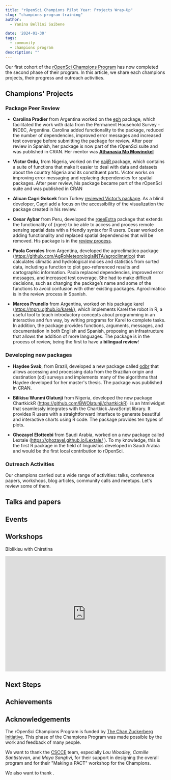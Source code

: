 ```yaml
---
title: "rOpenSci Champions Pilot Year: Projects Wrap-Up"
slug: "champions-program-training"
author:
  - Yanina Bellini Saibene

date: '2024-01-30'
tags:
  - community
  - champions program
description: ""
---
```


Our first cohort of the [rOpenSci Champions Program](/champions/) has now completed the second phase of their program. In this article, we share each champions projects, their progress and outreach activities.

## Champions' Projects

### Package Peer Review

-   **Carolina Pradier** from Argentina worked on the [eph](https://docs.ropensci.org/eph/) package, which facilitated the work with data from the Permanent Household Survey - INDEC, Argentina. Carolina added functionality to the package, reduced the number of dependencies, improved error messages and increased test coverage before submitting the package for review. After peer review in Spanish, her package is now part of the rOpenSci suite and was published in CRAN. Her mentor was [**Athanasia Mo Mowinckel**](https://drmowinckels.io/)

-   **Victor Ordu,** from Nigeria, worked on the [naijR ](https://docs.ropensci.org/naijR/)package, which contains a suite of functions that make it easier to deal with data and datasets about the country Nigeria and its constituent parts. Victor works on improving error messaging and replacing dependencies for spatial packages. After peer review, his package became part of the rOpenSci suite and was published in CRAN 

-   **Alican Cagri Gokcek** from Turkey [reviewed Victor’s package](https://github.com/ropensci/software-review/issues/600). As a blind developer, Cagri add a focus on the accessibility of the visualization the package created in his review. 


-   **Cesar Aybar** from Peru, developed the [rgeeExtra](https://r-earthengine.com/rgeeExtra/index.html) package that extends the functionality of {rgee} to be able to access and process remote sensing spatial data with a friendly syntax for R users. Cesar worked on adding functionality and replaced spatial dependencies that will be removed. His package is in the [review process](https://github.com/ropensci/software-review/issues/608).

-   **Paola Corrales** from Argentina, developed the agroclimatico package (<https://github.com/AgRoMeteorologiaINTA/agroclimatico>) that calculates climatic and hydrological indices and statistics from sorted data, including a function to plot geo-referenced results and cartographic information. Paola replaced dependencies, improved error messages, and increased test coverage. She had to make difficult decisions, such as changing the package’s name and some of the functions to avoid confusion with other existing packages. Agroclimatico is in the review process in Spanish.


-   **Marcos Prunello** from Argentina, worked on his package karel (<https://mpru.github.io/karel/>), which implements Karel the robot in R, a useful tool to teach introductory concepts about programming in an interactive and fun way, by writing programs for Karel to complete tasks. In addition, the package provides functions, arguments, messages, and documentation in both English and Spanish, proposing an infrastructure that allows the addition of more languages. The package is in the process of review, being the first to have a **bilingual review**! 


### Developing new packages

-   **Haydee Svab**, from Brazil, developed a new package called [odbr](https://cran.r-project.org/web/packages/odbr/index.html) that allows accessing and processing data from the Brazilian origin and destination (od) surveys and implements many of the algorithms that Haydee developed for her master's thesis. The package was published in CRAN.

-   **Bilikisu Wunmi Olatunji** from Nigeria, developed the new package ChartkickR (<https://github.com/BWOlatunji/chartkickR>)  is an htmlwidget that seamlessly integrates with the Chartkick JavaScript library. It provides R users with a straightforward interface to generate beautiful and interactive charts using R code. The package provides ten types of plots.

-   **Ghozayel Elotteebi** from Saudi Arabia, worked on a new package called Lextale (<https://ghozayel.github.io/Lextale/> ). To my knowledge, this is the first R package in the field of linguistics developed in Saudi Arabia and would be the first local contribution to rOpenSci. 


### Outreach Activities

Our champions carried out a wide range of activities: talks, conference papers, workshops, blog articles, community calls and meetups. Let's review some of them.

## Talks and papers

## Events

## Workshops

Biblikisu with Chirstina

<iframe src="https://www.linkedin.com/embed/feed/update/urn:li:share:7113276364912308224" height="362" width="504" frameborder="0" allowfullscreen title="Publicación integrada">

</iframe>

## Next Steps

## Achievements

## Acknowledgements

The rOpenSci Champions Program is funded by [The Chan Zuckerberg Initiative](https://chanzuckerberg.com/). This phase of the Champions Program was made possible by the work and feedback of many people.

We want to thank the [CSCCE](https://www.cscce.org/) team, especially *Lou Woodley*, *Camille Santistevan*, and *Maya Sanghvi*, for their support in designing the overall program and for their "Making a PACT" workshop for the Champions.

We also want to thank .
